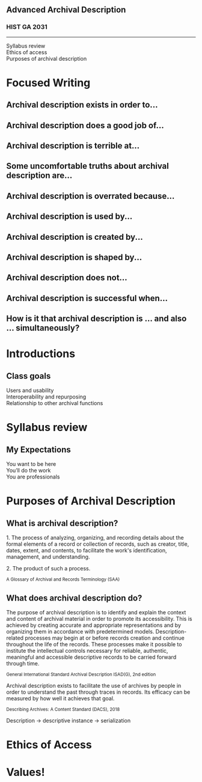 ## Advanced Archival Description

### HIST GA 2031

* * *

Syllabus review  
Ethics of access  
Purposes of archival description



# Focused Writing



## Archival description exists in order to...



## Archival description does a good job of...



## Archival description is terrible at...



## Some uncomfortable truths about archival description are...



## Archival description is overrated because...



## Archival description is used by...



## Archival description is created by...



## Archival description is shaped by...



## Archival description does not...



## Archival description is successful when...



## How is it that archival description is ... and also ... simultaneously?



# Introductions



## Class goals

Users and usability  
Interoperability and repurposing  
Relationship to other archival functions



# Syllabus review



## My Expectations

You want to be here  
You&rsquo;ll do the work  
You are professionals



# Purposes of Archival Description



## What is archival description?



1\. The process of analyzing, organizing, and recording details about the formal elements of a record or collection of records, such as creator, title, dates, extent, and contents, to facilitate the work's identification, management, and understanding.

2\. The product of such a process.

<small>A Glossary of Archival and Records Terminology (SAA)</small>



## What does archival description do?



The purpose of archival description is to identify and explain the context and content of archival material in order to promote its accessibility. This is achieved by creating accurate and appropriate representations and by organizing them in accordance with predetermined models. Description-related processes may begin at or before records creation and continue throughout the life of the records. These processes make it possible to institute the intellectual controls necessary for reliable, authentic, meaningful and accessible descriptive records to be carried forward through time.

<small>General International Standard Archival Description ISAD(G), 2nd edition</small>



Archival description exists to facilitate the use of archives by people in order to understand the past through traces in records. Its efficacy can be measured by how well it achieves that goal.

<small>Describing Archives: A Content Standard (DACS), 2018</small>


Description &rarr; descriptive instance &rarr; serialization



# Ethics of Access



# Values!
